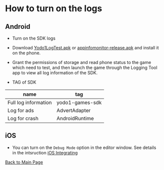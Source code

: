 # How to turn on the logs

## Android

- Turn on the SDK logs

- Download [Yodo1LogTest.apk](https://confluence.yodo1.com/download/attachments/4952137/Yodo1LogTest.apk?api=v2) or [appinfomonitor-release.apk](https://confluence.yodo1.com/download/attachments/4952137/appinfomonitor-release.apk?version=4&amp;modificationDate=1592368519000&amp;api=v2) and install it on the phone.
  
- Grant the permissions of storage and read phone status to the game which need to test, and then launch the game through the Logging Tool app to view all log information of the SDK.


- TAG of SDK

| name | tag |
| ---- | ---- |
| Full log information | yodo1-games-sdk |
| Log for ads | AdvertAdapter |
| Log for crash | AndroidRuntime |


## iOS 

- You can turn on the `Debug Mode` option in the editor window. See details in the intsruction [iOS Integrating](./DocForIOS.md)



[Back to Main Page](./README.md)



